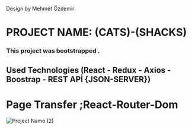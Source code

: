 
Design by Mehmet Özdemir
# PROJECT NAME: (CATS)-(SHACKS)

### This project was bootstrapped .

## Used Technologies (React - Redux - Axios - Boostrap - REST APİ {JSON-SERVER})
# Page Transfer ;React-Router-Dom

![Project Name (2)](https://user-images.githubusercontent.com/114434307/218556919-704c4510-83c3-46c5-8499-dd6545aa69ff.gif)
